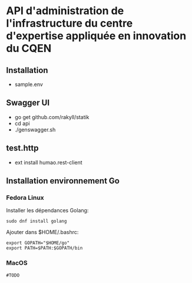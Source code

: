 # API d'administration de l'infrastructure du centre d'expertise appliquée en innovation du CQEN

## Installation

 * sample.env

## Swagger UI

 * go get github.com/rakyll/statik
 * cd api
 * ./genswagger.sh

## test.http

* ext install humao.rest-client

## Installation environnement Go

### Fedora Linux

Installer les dépendances Golang:
```
sudo dnf install golang
```

Ajouter dans $HOME/.bashrc:

```
export GOPATH="$HOME/go"
export PATH=$PATH:$GOPATH/bin
```

### MacOS

```
#TODO
```